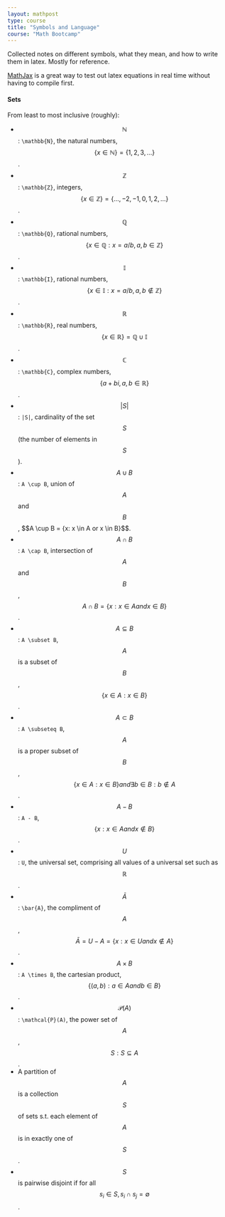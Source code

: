 ```yaml
---
layout: mathpost
type: course
title: "Symbols and Language"
course: "Math Bootcamp"
---
```


Collected notes on different symbols, what they mean, and how to write them in latex. Mostly for reference.

[MathJax](https://www.mathjax.org) is a great way to test out latex equations in real time without having to compile first.

#### Sets
From least to most inclusive (roughly):
* $$\mathbb{N}$$: `\mathbb{N}`, the natural numbers, $$\{x \in \mathbb{N}\} = \{1, 2, 3, ...\}$$.
* $$\mathbb{Z}$$: `\mathbb{Z}`, integers, $$\{x \in \mathbb{Z}\} = \{..., -2, -1, 0, 1, 2, ...\}$$.
* $$\mathbb{Q}$$: `\mathbb{Q}`, rational numbers, $$\{x \in \mathbb{Q}: x = a/b, a,b \in \mathbb{Z}\}$$.
* $$\mathbb{I}$$: `\mathbb{I}`, rational numbers, $$\{x \in \mathbb{I}: x = a/b, a,b \notin \mathbb{Z}\}$$.
* $$\mathbb{R}$$: `\mathbb{R}`, real numbers, $$\{x \in \mathbb{R}\} = \mathbb{Q} \cup \mathbb{I}$$.
* $$\mathbb{C}$$: `\mathbb{C}`, complex numbers, $$\{a + bi, a,b \in \mathbb{R}\}$$.
* $$|S|$$: `|S|`, cardinality of the set $$S$$ (the number of elements in $$S$$).
* $$A \cup B$$: `A \cup B`, union of $$A$$ and $$B$$, $$A \cup B = \{x: x \in A or x \in B}$$.
* $$A \cap B$$: `A \cap B`, intersection of $$A$$ and $$B$$, $$A \cap B = \{x: x \in A and x\in B\}$$.
* $$A \subseteq B$$: `A \subset B`, $$A$$ is a subset of $$B$$, $$\{x \in A: x \in B\}$$.
* $$A \subset B$$: `A \subseteq B`, $$A$$ is a proper subset of $$B$$, $$\{x \in A: x \in B\} and \exists b \in B: b \notin A$$. 
* $$A - B$$: `A - B`, $$\{x: x \in A and x \notin B\}$$.
* $$U$$: `U`, the universal set, comprising all values of a universal set such as $$\mathbb{R}$$.
* $$\bar{A}$$: `\bar{A}`, the compliment of $$A$$, $$\bar{A} = U - A = \{x: x \in U and x \notin A\}$$.
* $$A \times B$$: `A \times B`, the cartesian product, $$\{(a,b): a \in A and b \in B\}$$.
* $$\mathcal{P}(A)$$: `\mathcal{P}(A)`, the power set of $$A$$, $${S: S \subseteq A}$$.
* A partition of $$A$$ is a collection $$S$$ of sets s.t. each element of $$A$$ is in exactly one of $$S$$.
* $$S$$ is pairwise disjoint if for all $$s_i \in S, s_i \cap s_j = \emptyset$$.





